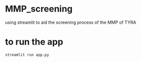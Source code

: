 # MMP_screening
using streamlit to aid the screening process of the MMP of TYRA

# to run the app

```
streamlit run app.py
```